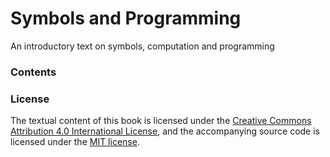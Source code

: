 # Symbols and Programming 

An introductory text on symbols, computation and programming

### Contents

### License
The textual content of this book is licensed under the [Creative Commons Attribution 4.0 International License](https://creativecommons.org/licenses/by/4.0/), and the accompanying source code is licensed under the [MIT license](http://opensource.org/licenses/mit-license.php).
